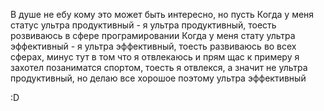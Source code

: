 В душе не ебу кому это может быть интересно, но пусть
Когда у меня статус ультра продуктивный - я ультра продуктивный, тоесть
розвиваюсь в сфере програмировании
Когда у меня стату ультра эффективный - я ультра эффективный, тоесть
развиваюсь во всех сферах, минус тут в том что я отвлекаюсь
и прям щас к примеру я захотел позаниматся спортом, тоесть
я отвлекся, а значит не ультра продуктивный, но делаю все хорошое
поэтому ультра эффективный

:D